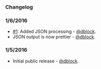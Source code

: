 ### Changelog

### 1/6/2016

* [#1](https://github.com/dblock/slack-metabot/issues/1): Added JSON processing - [@dblock](https://github.com/dblock).
* JSON output is now prettier - [@dblock](https://github.com/dblock).

### 1/5/2016

* Initial public release - [@dblock](https://github.com/dblock).
